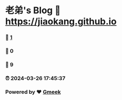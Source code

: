 # 老弟's Blog :link: https://jiaokang.github.io 
### :page_facing_up: [1](https://jiaokang.github.io/tag.html) 
### :speech_balloon: 0 
### :hibiscus: 9 
### :alarm_clock: 2024-03-26 17:45:37 
### Powered by :heart: [Gmeek](https://github.com/Meekdai/Gmeek)
